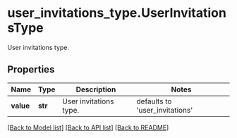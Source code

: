 # user_invitations_type.UserInvitationsType

User invitations type.
## Properties
Name | Type | Description | Notes
------------ | ------------- | ------------- | -------------
**value** | **str** | User invitations type. | defaults to 'user_invitations'

[[Back to Model list]](../README.md#documentation-for-models) [[Back to API list]](../README.md#documentation-for-api-endpoints) [[Back to README]](../README.md)


